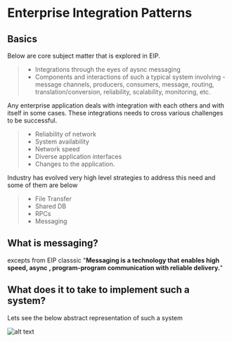 # Enterprise Integration Patterns
## Basics
Below are core subject matter that is explored in EIP.<br>
> * Integrations through the eyes of aysnc messaging
> * Components and interactions of such a typical system involving - message channels, producers, consumers, message, routing, translation/conversion, reliability, scalability, monitoring, etc.

Any enterprise application deals with integration with each others and with itself in some cases. These integrations needs to cross various challenges to be successful.
> * Reliability of network
> * System availability
> * Network speed
> * Diverse application interfaces
> * Changes to the application.

Industry has evolved very high level strategies to address this need and some of them are below
> * File Transfer
> * Shared DB
> * RPCs
> * Messaging

## What is messaging?
excepts from EIP classsic "**Messaging is a technology that enables high speed, async , program-program communication with reliable delivery.**"

## What does it to take to implement such a system?
Lets see the below abstract representation of such a system 

![alt text][logo]

[logo]: https://github.com/gearuprepo/technotes/raw/master/IT/Architecture/eaiflow.png "Logo Title Text 2"

